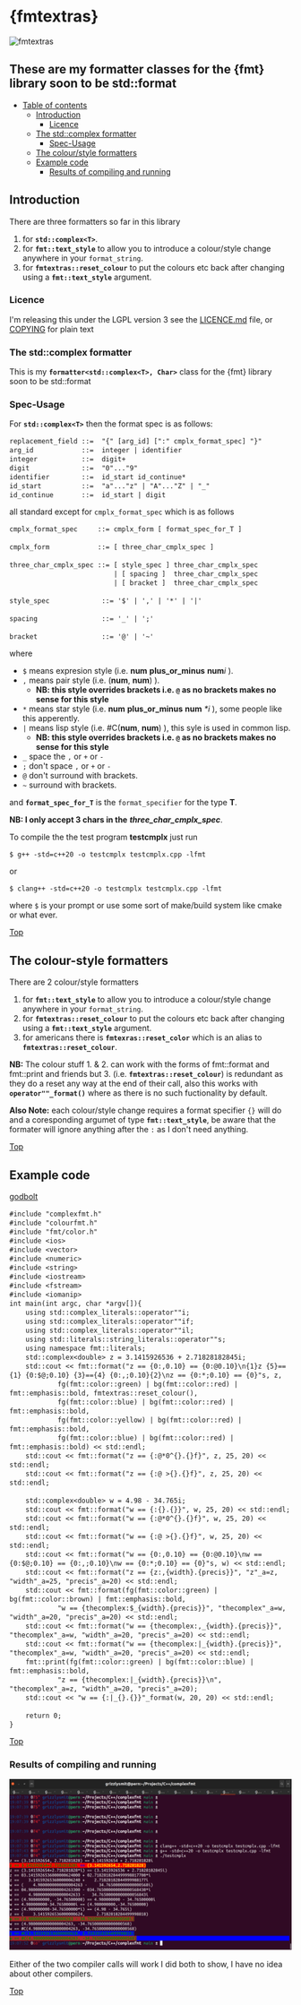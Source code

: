 {fmtextras}
===========

![fmtextras](https://img.shields.io/badge/{fmtextras}-blue?color=green)

## These are my formatter classes for the {fmt} library soon to be std::format

- [Table of contents](#readme)
  * [Introduction](#Introduction)
      * [Licence](#licence)
  * [The std::complex formatter](#the-stdcomplex-formatter)
      * [Spec-Usage](#spec-usage)
  * [The colour/style formatters](#the-colour-style-formatters)
  * [Example code](#example-code)
      * [Results of compiling and running](#results-of-compiling-and-running)


## Introduction

There are three formatters so far in this library 

1. for **`std::complex<T>`**.
2. for **`fmt::text_style`** to allow you to introduce a colour/style change anywhere in your `format_string`. 
3. for **`fmtextras::reset_colour`** to put the colours etc back after changing using a **`fmt::text_style`** argument.

### Licence

I'm releasing this under the LGPL version 3 see the [LICENCE.md](LICENCE.md)  file, or [COPYING](COPYING) for plain text

### The std::complex formatter

This is my **`formatter<std::complex<T>, Char>`** class for the {fmt} library soon to be std::format

### Spec-Usage 

For **`std::complex<T>`** then the format spec is as follows: 
```
replacement_field ::=  "{" [arg_id] [":" cmplx_format_spec] "}"
arg_id            ::=  integer | identifier
integer           ::=  digit+
digit             ::=  "0"..."9"
identifier        ::=  id_start id_continue*
id_start          ::=  "a"..."z" | "A"..."Z" | "_"
id_continue       ::=  id_start | digit
```

all standard except for `cmplx_format_spec` which is as follows

```
cmplx_format_spec     ::= cmplx_form [ format_spec_for_T ]

cmplx_form            ::= [ three_char_cmplx_spec ]

three_char_cmplx_spec ::= [ style_spec ] three_char_cmplx_spec
                          | [ spacing ]  three_char_cmplx_spec
                          | [ bracket ]  three_char_cmplx_spec

style_spec             ::= '$' | ',' | '*' | '|'

spacing                ::= '_' | ';'

bracket                ::= '@' | '~'
```

where 

  - `$` means expresion style (i.e. **num** **plus_or_minus** **num**_i_ ).
  - `,` means pair style      (i.e. (**num**, **num**) ).
      * **NB: this style overrides brackets i.e. `@` as no brackets makes no sense for this style**
  - `*` means star style      (i.e. **num** **plus_or_minus** **num** _*i_ ), some people like this apperently.
  - `|` means lisp style      (i.e. #C(**num**, **num**) ), this syle is used in common lisp.
      * **NB: this style overrides brackets i.e. `@` as no brackets makes no sense for this style**
  - `_` space the `,` or `+` or `-`
  - `;` don't space `,` or `+` or `-`
  - `@` don't surround with brackets. 
  - `~` surround with brackets.

and **`format_spec_for_T`** is the `format_specifier` for the type **T**.

**NB: I only accept 3 chars in the** _**three_char_cmplx_spec**_.

To compile the the test program **testcmplx** just run 

```
$ g++ -std=c++20 -o testcmplx testcmplx.cpp -lfmt
```

or
```
$ clang++ -std=c++20 -o testcmplx testcmplx.cpp -lfmt
```
where `$` is your prompt or use some sort of make/build system like cmake or what ever.

[Top](#readme)

## The colour-style formatters

There are 2 colour/style formatters

1. for **`fmt::text_style`** to allow you to introduce a colour/style change anywhere in your `format_string`. 
2. for **`fmtextras::reset_colour`** to put the colours etc back after changing using a **`fmt::text_style`** argument.
3. for americans there is **`fmtexras::reset_color`** which is an alias to **`fmtextras::reset_colour`**.

**NB:** The colour stuff 1. & 2. can work with the forms of fmt::format and fmt::print and friends but 3. 
(i.e. **`fmtextras::reset_colour`**) is redundant as they do a reset any way at the end of their call, also 
this works with **`operator""_format()`** where as there is no such fuctionality by default.

**Also Note:** each colour/style change requires a format specifier `{}` will do and a coresponding argumet of 
type **`fmt::text_style`**, be aware that the formater will ignore anything after the `:` as I don't need anything.


[Top](#readme)

## Example code

[godbolt](https://godbolt.org/z/4d9oerj46)

```
#include "complexfmt.h"
#include "colourfmt.h"
#include "fmt/color.h"
#include <ios>
#include <vector>
#include <numeric>
#include <string>
#include <iostream>
#include <fstream>
#include <iomanip>
int main(int argc, char *argv[]){
    using std::complex_literals::operator""i;
    using std::complex_literals::operator""if;
    using std::complex_literals::operator""il;
    using std::literals::string_literals::operator""s;
    using namespace fmt::literals;
    std::complex<double> z = 3.1415926536 + 2.71828182845i;
    std::cout << fmt::format("z == {0:,0.10} == {0:@0.10}\n{1}z {5}=={1} {0:$@;0.10} {3}=={4} {0:,;0.10}{2}\nz == {0:*;0.10} == {0}"s, z,
            fg(fmt::color::green) | bg(fmt::color::red) | fmt::emphasis::bold, fmtextras::reset_colour(),
            fg(fmt::color::blue) | bg(fmt::color::red) | fmt::emphasis::bold,
            fg(fmt::color::yellow) | bg(fmt::color::red) | fmt::emphasis::bold,
            fg(fmt::color::blue) | bg(fmt::color::red) | fmt::emphasis::bold) << std::endl;
    std::cout << fmt::format("z == {:@*0^{}.{}f}", z, 25, 20) << std::endl;
    std::cout << fmt::format("z == {:@ >{}.{}f}", z, 25, 20) << std::endl;
    
    std::complex<double> w = 4.98 - 34.765i;
    std::cout << fmt::format("w == {:{}.{}}", w, 25, 20) << std::endl;
    std::cout << fmt::format("w == {:@*0^{}.{}f}", w, 25, 20) << std::endl;
    std::cout << fmt::format("w == {:@ >{}.{}f}", w, 25, 20) << std::endl;
    std::cout << fmt::format("w == {0:,0.10} == {0:@0.10}\nw == {0:$@;0.10} == {0:,;0.10}\nw == {0:*;0.10} == {0}"s, w) << std::endl;
    std::cout << fmt::format("z == {z:,{width}.{precis}}", "z"_a=z, "width"_a=25, "precis"_a=20) << std::endl;
    std::cout << fmt::format(fg(fmt::color::green) | bg(fmt::color::brown) | fmt::emphasis::bold,
            "w == {thecomplex:$_{width}.{precis}}", "thecomplex"_a=w, "width"_a=20, "precis"_a=20) << std::endl;
    std::cout << fmt::format("w == {thecomplex:,_{width}.{precis}}", "thecomplex"_a=w, "width"_a=20, "precis"_a=20) << std::endl;
    std::cout << fmt::format("w == {thecomplex:|_{width}.{precis}}", "thecomplex"_a=w, "width"_a=20, "precis"_a=20) << std::endl;
    fmt::print(fg(fmt::color::green) | bg(fmt::color::blue) | fmt::emphasis::bold,
            "z == {thecomplex:|_{width}.{precis}}\n", "thecomplex"_a=z, "width"_a=20, "precis"_a=20);
    std::cout << "w == {:|_{}.{}}"_format(w, 20, 20) << std::endl;

    return 0;
}
```

[Top](#readme)

### Results of compiling and running

![images/2021-05-05T19.08.54-fmtextas-testing-1920x1159.png](images/2021-05-05T19.08.54-fmtextas-testing-1920x1159.png)

Either of the two compiler calls will work I did both to show, I have no idea about other compilers.

[Top](#readme)
